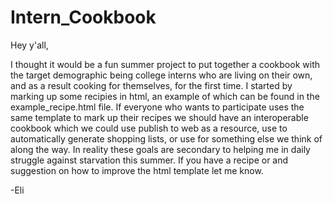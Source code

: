 # Intern_Cookbook

Hey y'all,

I thought it would be a fun summer project to put together a cookbook with the target demographic being college interns who are living on their own, and as a result cooking for themselves, for the first time. I started by marking up some recipies in html, an example of which can be found in the example_recipe.html file. If everyone who wants to participate uses the same template to mark up their recipes we should have an interoperable cookbook which we could use publish to web as a resource, use to automatically generate shopping lists, or use for something else we think of along the way. In reality these goals are secondary to helping me in daily struggle against starvation this summer. If you have a recipe or and suggestion on how to improve the html template let me know.

-Eli

